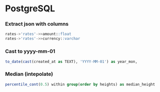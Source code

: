# PostgreSQL

### Extract json with columns

```sql
rates->'rates'->>amount::float
rates->'rates'->>currency::varchar
```

### Cast to yyyy-mm-01

```sql
to_date(cast(created_at as TEXT), 'YYYY-MM-01') as year_mon,
```

### Median (intepolate)

```sql
percentile_cont(0.5) within group(order by heights) as median_height
```
